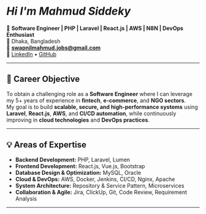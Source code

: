 <h1> <b> <i>Hi I'm Mahmud Siddeky</i></b></h1>

🚀 **Software Engineer | PHP | Laravel | React.js | AWS | N8N | DevOps Enthusiast**  
📍 Dhaka, Bangladesh  
📧 **swapnilmahmud.jobs@gmail.com**  
🔗 [LinkedIn](https://linkedin.com/in/swapnil51) • [GitHub](https://github.com/MahmudSiddekySwapnil)

---

## 🧭 Career Objective
To obtain a challenging role as a **Software Engineer** where I can leverage my 5+ years of experience in **fintech**, **e-commerce**, and **NGO sectors**.  
My goal is to build **scalable, secure, and high-performance systems** using **Laravel**, **React.js**, **AWS**, and **CI/CD automation**, while continuously improving in **cloud technologies** and **DevOps practices**.

---

## 💡 Areas of Expertise
- **Backend Development:** PHP, Laravel, Lumen  
- **Frontend Development:** React.js, Vue.js, Bootstrap  
- **Database Design & Optimization:** MySQL, Oracle  
- **Cloud & DevOps:** AWS, Docker, Jenkins, CI/CD, Nginx, Apache  
- **System Architecture:** Repository & Service Pattern, Microservices  
- **Collaboration & Agile:** Jira, ClickUp, Git, Code Review, Requirement Analysis  

---

